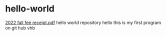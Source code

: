 # hello-world
[2022 fall fee receipt.pdf](https://github.com/MeghanaNalla/hello-world/files/10502777/2022.fall.fee.receipt.pdf)
hello world repository
hello this is my first program on git hub
  vhb

